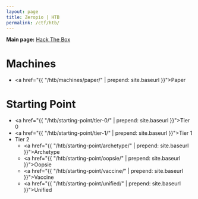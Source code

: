 ```yaml
---
layout: page
title: Zeropio | HTB
permalink: /ctf/htb/
---
```


**Main page:** [Hack The Box](https://www.hackthebox.com/)

# Machines

- <a href="{{ "/htb/machines/paper/" | prepend: site.baseurl }}">Paper</a>

# Starting Point

- <a href="{{ "/htb/starting-point/tier-0/" | prepend: site.baseurl }}">Tier 0</a>
- <a href="{{ "/htb/starting-point/tier-1/" | prepend: site.baseurl }}">Tier 1</a>
- Tier 2
    - <a href="{{ "/htb/starting-point/archetype/" | prepend: site.baseurl }}">Archetype</a>
    - <a href="{{ "/htb/starting-point/oopsie/" | prepend: site.baseurl }}">Oopsie</a>
    - <a href="{{ "/htb/starting-point/vaccine/" | prepend: site.baseurl }}">Vaccine</a>
    - <a href="{{ "/htb/starting-point/unified/" | prepend: site.baseurl }}">Unified</a>

